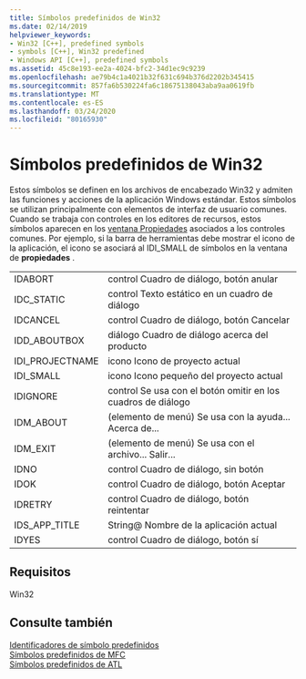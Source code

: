 ```yaml
---
title: Símbolos predefinidos de Win32
ms.date: 02/14/2019
helpviewer_keywords:
- Win32 [C++], predefined symbols
- symbols [C++], Win32 predefined
- Windows API [C++], predefined symbols
ms.assetid: 45c8e193-ee2a-4024-bfc2-34d1ec9c9239
ms.openlocfilehash: ae79b4c1a4021b32f631c694b376d2202b345415
ms.sourcegitcommit: 857fa6b530224fa6c18675138043aba9aa0619fb
ms.translationtype: MT
ms.contentlocale: es-ES
ms.lasthandoff: 03/24/2020
ms.locfileid: "80165930"
---
```

# <a name="win32-predefined-symbols"></a>Símbolos predefinidos de Win32

Estos símbolos se definen en los archivos de encabezado Win32 y admiten las funciones y acciones de la aplicación Windows estándar. Estos símbolos se utilizan principalmente con elementos de interfaz de usuario comunes. Cuando se trabaja con controles en los editores de recursos, estos símbolos aparecen en los [ventana Propiedades](/visualstudio/ide/reference/properties-window) asociados a los controles comunes. Por ejemplo, si la barra de herramientas debe mostrar el icono de la aplicación, el icono se asociará al IDI_SMALL de símbolos en la ventana de **propiedades** .

|||
|-|-|
|IDABORT|control Cuadro de diálogo, botón anular|
|IDC_STATIC|control Texto estático en un cuadro de diálogo|
|IDCANCEL|control Cuadro de diálogo, botón Cancelar|
|IDD_ABOUTBOX|diálogo Cuadro de diálogo acerca del producto|
|IDI_PROJECTNAME|icono Icono de proyecto actual|
|IDI_SMALL|icono Icono pequeño del proyecto actual|
|IDIGNORE|control Se usa con el botón omitir en los cuadros de diálogo|
|IDM_ABOUT|(elemento de menú) Se usa con la ayuda... Acerca de...|
|IDM_EXIT|(elemento de menú) Se usa con el archivo... Salir...|
|IDNO|control Cuadro de diálogo, sin botón|
|IDOK|control Cuadro de diálogo, botón Aceptar|
|IDRETRY|control Cuadro de diálogo, botón reintentar|
|IDS_APP_TITLE|String@ Nombre de la aplicación actual|
|IDYES|control Cuadro de diálogo, botón sí|

## <a name="requirements"></a>Requisitos

Win32

## <a name="see-also"></a>Consulte también

[Identificadores de símbolo predefinidos](../windows/predefined-symbol-ids.md)<br/>
[Símbolos predefinidos de MFC](../windows/mfc-predefined-symbols.md)<br/>
[Símbolos predefinidos de ATL](../windows/atl-predefined-symbols.md)<br/>
